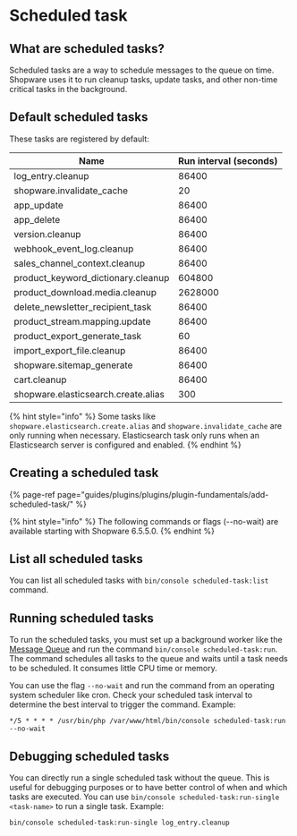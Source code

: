 # Scheduled task

## What are scheduled tasks?

Scheduled tasks are a way to schedule messages to the queue on time.
Shopware uses it to run cleanup tasks, update tasks, and other non-time critical tasks in the background.

## Default scheduled tasks

These tasks are registered by default:

| Name                                | Run interval (seconds) |
|-------------------------------------|------------------------|
| log_entry.cleanup                   | 86400                  |
| shopware.invalidate_cache           | 20                     |
| app_update                          | 86400                  |
| app_delete                          | 86400                  |
| version.cleanup                     | 86400                  |
| webhook_event_log.cleanup           | 86400                  |
| sales_channel_context.cleanup       | 86400                  |
| product_keyword_dictionary.cleanup  | 604800                 |
| product_download.media.cleanup      | 2628000                |
| delete_newsletter_recipient_task    | 86400                  |
| product_stream.mapping.update       | 86400                  |
| product_export_generate_task        | 60                     |
| import_export_file.cleanup          | 86400                  |
| shopware.sitemap_generate           | 86400                  |
| cart.cleanup                        | 86400                  |
| shopware.elasticsearch.create.alias | 300                    |

{% hint style="info" %}
Some tasks like `shopware.elasticsearch.create.alias` and `shopware.invalidate_cache` are only running when necessary. Elasticsearch task only runs when an Elasticsearch server is configured and enabled.
{% endhint %}

## Creating a scheduled task

{% page-ref page="guides/plugins/plugins/plugin-fundamentals/add-scheduled-task/" %}

{% hint style="info" %}
The following commands or flags (--no-wait) are available starting with Shopware 6.5.5.0.
{% endhint %}

## List all scheduled tasks

You can list all scheduled tasks with `bin/console scheduled-task:list` command.

## Running scheduled tasks

To run the scheduled tasks, you must set up a background worker like the [Message Queue](../message-queue.md) and run the command `bin/console scheduled-task:run`. The command schedules all tasks to the queue and waits until a task needs to be scheduled. It consumes little CPU time or memory.

You can use the flag `--no-wait` and run the command from an operating system scheduler like cron. Check your scheduled task interval to determine the best interval to trigger the command. Example:

```
*/5 * * * * /usr/bin/php /var/www/html/bin/console scheduled-task:run --no-wait
```

## Debugging scheduled tasks

You can directly run a single scheduled task without the queue. This is useful for debugging purposes or to have better control of when and which tasks are executed. You can use `bin/console scheduled-task:run-single <task-name>` to run a single task. Example:

```
bin/console scheduled-task:run-single log_entry.cleanup
```
